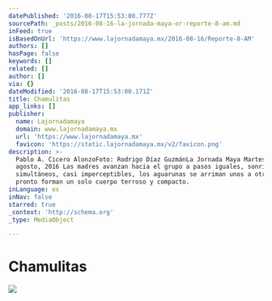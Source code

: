 ```yaml
---
datePublished: '2016-08-17T15:53:00.777Z'
sourcePath: _posts/2016-08-16-la-jornada-maya-or-reporte-8-am.md
inFeed: true
isBasedOnUrl: 'https://www.lajornadamaya.mx/2016-08-16/Reporte-8-AM'
authors: []
hasPage: false
keywords: []
related: []
author: []
via: {}
dateModified: '2016-08-17T15:53:00.171Z'
title: Chamulitas
app_links: []
publisher:
  name: Lajornadamaya
  domain: www.lajornadamaya.mx
  url: 'https://www.lajornadamaya.mx'
  favicon: 'https://static.lajornadamaya.mx/v2/favicon.png'
description: >-
  Pablo A. Cicero AlonzoFoto: Rodrigo Díaz GuzmánLa Jornada Maya Martes 16 de
  agosto, 2016 Las madres avanzan hacia el grupo a pasos iguales, sonriendo, y
  simultáneos, casi imperceptibles, los aguarunas se arriman unos a otros,
  pronto forman un solo cuerpo terroso y compacto.
inLanguage: es
inNav: false
starred: true
_context: 'http://schema.org'
_type: MediaObject

---
```

# Chamulitas
![](https://the-grid-user-content.s3-us-west-2.amazonaws.com/de295fe5-ab7e-4acb-a16e-8160e74d63c0.png)